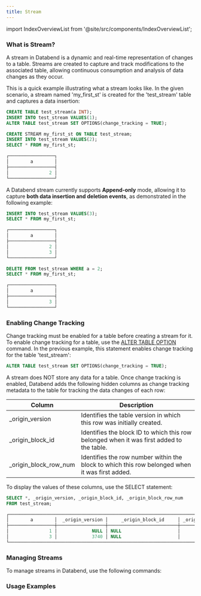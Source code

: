 ```yaml
---
title: Stream
---
```

import IndexOverviewList from '@site/src/components/IndexOverviewList';

### What is Stream?

A stream in Databend is a dynamic and real-time representation of changes to a table. Streams are created to capture and track modifications to the associated table, allowing continuous consumption and analysis of data changes as they occur. 

This is a quick example illustrating what a stream looks like. In the given scenario, a stream named 'my_first_st' is created for the 'test_stream' table and captures a data insertion:
 
```sql title='Example:'
CREATE TABLE test_stream(a INT);
INSERT INTO test_stream VALUES(1);
ALTER TABLE test_stream SET OPTIONS(change_tracking = TRUE);

CREATE STREAM my_first_st ON TABLE test_stream;
INSERT INTO test_stream VALUES(2);
SELECT * FROM my_first_st;

┌─────────────────┐
│        a        │
├─────────────────┤
│               2 │
└─────────────────┘
```

A Databend stream currently supports **Append-only** mode, allowing it to capture **both data insertion and deletion events**, as demonstrated in the following example:

```sql title='Example continued:'
INSERT INTO test_stream VALUES(3);
SELECT * FROM my_first_st;

┌─────────────────┐
│        a        │
├─────────────────┤
│               2 │
│               3 │
└─────────────────┘

DELETE FROM test_stream WHERE a = 2;
SELECT * FROM my_first_st;

┌─────────────────┐
│        a        │
├─────────────────┤
│               3 │
└─────────────────┘
```

### Enabling Change Tracking

Change tracking must be enabled for a table before creating a stream for it. To enable change tracking for a table, use the [ALTER TABLE OPTION](../20-table/90-alter-table-option.md) command. In the previous example, this statement enables change tracking for the table 'test_stream':

```sql
ALTER TABLE test_stream SET OPTIONS(change_tracking = TRUE);
```

A stream does NOT store any data for a table. Once change tracking is enabled, Databend adds the following hidden columns as change tracking metadata to the table for tracking the data changes of each row:

| Column                | Description                                                                                    |
|-----------------------|------------------------------------------------------------------------------------------------|
| _origin_version       | Identifies the table version in which this row was initially created.                          |
| _origin_block_id      | Identifies the block ID to which this row belonged when it was first added to the table.       |
| _origin_block_row_num | Identifies the row number within the block to which this row belonged when it was first added. |

To display the values of these columns, use the SELECT statement:

```sql title='Example continued:'
SELECT *, _origin_version, _origin_block_id, _origin_block_row_num 
FROM test_stream;

┌───────────────────────────────────────────────────────────────────────────────────────┐
│        a        │  _origin_version │     _origin_block_id     │ _origin_block_row_num │
├─────────────────┼──────────────────┼──────────────────────────┼───────────────────────┤
│               1 │             NULL │ NULL                     │                  NULL │
│               3 │             3740 │ NULL                     │                  NULL │
└───────────────────────────────────────────────────────────────────────────────────────┘
```

### Managing Streams

To manage streams in Databend, use the following commands:

<IndexOverviewList />

### Usage Examples